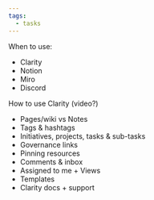 ```yaml
---
tags:
  - tasks
---
```

When to use:
- Clarity
- Notion
- Miro
- Discord


How to use Clarity (video?)
- Pages/wiki vs Notes
- Tags & hashtags
- Initiatives, projects, tasks & sub-tasks
- Governance links
- Pinning resources
- Comments & inbox
- Assigned to me + Views
- Templates
- Clarity docs + support


